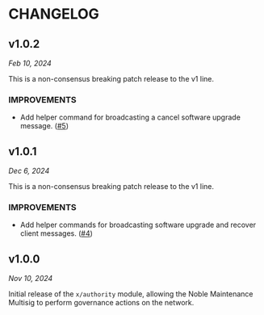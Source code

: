 # CHANGELOG

## v1.0.2

*Feb 10, 2024*

This is a non-consensus breaking patch release to the v1 line.

### IMPROVEMENTS

- Add helper command for broadcasting a cancel software upgrade message. ([#5](https://github.com/noble-assets/authority/pull/5))

## v1.0.1

*Dec 6, 2024*

This is a non-consensus breaking patch release to the v1 line.

### IMPROVEMENTS

- Add helper commands for broadcasting software upgrade and recover client messages. ([#4](https://github.com/noble-assets/authority/pull/4))

## v1.0.0

*Nov 10, 2024*

Initial release of the `x/authority` module, allowing the Noble Maintenance Multisig to perform governance actions on the network.

